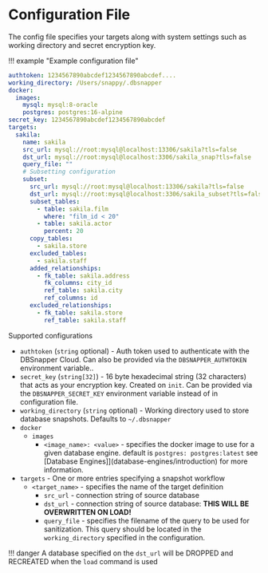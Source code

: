 # Configuration File

The config file specifies your targets along with system settings such as working directory and secret encryption key.

!!! example "Example configuration file"

```yaml
authtoken: 1234567890abcdef1234567890abcdef....
working_directory: /Users/snappy/.dbsnapper
docker:
  images:
    mysql: mysql:8-oracle
    postgres: postgres:16-alpine
secret_key: 1234567890abcdef1234567890abcdef
targets:
  sakila:
    name: sakila
    src_url: mysql://root:mysql@localhost:13306/sakila?tls=false
    dst_url: mysql://root:mysql@localhost:3306/sakila_snap?tls=false
    query_file: ""
    # Subsetting configuration
    subset:
      src_url: mysql://root:mysql@localhost:13306/sakila?tls=false
      dst_url: mysql://root:mysql@localhost:3306/sakila_subset?tls=false
      subset_tables:
        - table: sakila.film
          where: "film_id < 20"
        - table: sakila.actor
          percent: 20
      copy_tables:
        - sakila.store
      excluded_tables:
        - sakila.staff
      added_relationships:
        - fk_table: sakila.address
          fk_columns: city_id
          ref_table: sakila.city
          ref_columns: id
      excluded_relationships:
        - fk_table: sakila.store
          ref_table: sakila.staff
```

Supported configurations

- `authtoken` (`string` optional) - Auth token used to authenticate with the DBSnapper Cloud. Can also be provided via the `DBSNAPPER_AUTHTOKEN` environment variable..
- `secret_key` (`string[32]`) - 16 byte hexadecimal string (32 characters) that acts as your encryption key. Created on `init`. Can be provided via the `DBSNAPPER_SECRET_KEY` environment variable instead of in configuration file.
- `working_directory` (`string` optional) - Working directory used to store database snapshots. Defaults to `~/.dbsnapper`
- `docker`
  - `images`
    - `<image_name>: <value>` - specifies the docker image to use for a given database engine. default is `postgres: postgres:latest` see [Database Engines]](database-engines/introduction) for more information.
- `targets` - One or more entries specifying a snapshot workflow
  - `<target_name>` - specifies the name of the target definition
    - `src_url` - connection string of source database
    - `dst_url` - connection string of source database: **THIS WILL BE OVERWRITTEN ON LOAD!**
    - `query_file` - specifies the filename of the query to be used for sanitization. This query should be located in the `working_directory` specified in the configuration.

!!! danger
A database specified on the `dst_url` will be DROPPED and RECREATED when the `load` command is used
